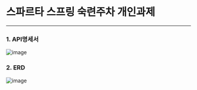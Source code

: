 # 스파르타 스프링 숙련주차 개인과제
---
### 1. API명세서
![image](https://github.com/user-attachments/assets/b185fb06-9cf1-4c0e-8986-6b222c3c2a77)

### 2. ERD
![image](https://github.com/user-attachments/assets/5dff577b-f04d-4746-8114-125429d25472)
